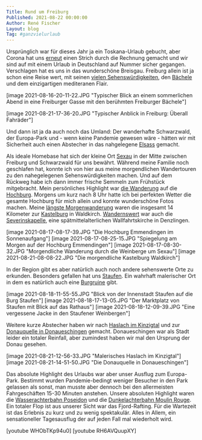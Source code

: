 ```yaml
---
Title: Rund um Freiburg
Published: 2021-08-22 00:00:00
Author: René Fischer
Layout: blog
Tag: #ganzvielurlaub
---
```

Ursprünglich war für dieses Jahr ja ein Toskana-Urlaub gebucht, aber Corona hat uns [erneut](/vienna-calling) einen Strich durch die Rechnung gemacht und wir sind auf mit einem Urlaub in Deutschland auf Nummer sicher gegangen. Verschlagen hat es uns in das wunderschöne Breisgau. Freiburg allein ist ja schon eine Reise wert, mit seinen [vielen Sehenswürdigkeiten](https://de.wikipedia.org/wiki/Freiburg_im_Breisgau#Sehensw%C3%BCrdigkeiten), den [Bächele](https://de.wikipedia.org/wiki/Freiburger_B%C3%A4chle) und dem einzigartigen mediteranen Flair.

[image 2021-08-16-20-11-22.JPG "Typischer Blick an einem sommerlichen Abend in eine Freiburger Gasse mit den berühmten Freiburger Bächele"]

[image 2021-08-21-17-36-20.JPG "Typischer Anblick in Freiburg: Überall Fahräder"]

Und dann ist ja da auch noch das Umland: Der wanderhafte Schwarzwald, der Europa-Park und - wenn keine Pandemie gewesen wäre - hätten wir mit Sicherheit auch einen Abstecher in das nahgelegene [Elsass](https://de.wikipedia.org/wiki/Elsass) gemacht.

Als ideale Homebase hat sich der kleine Ort [Sexau](https://de.wikipedia.org/wiki/Sexau) in der Mitte zwischen Freiburg und Schwarzwald für uns bewährt. Während meine Familie noch geschlafen hat, konnte ich von hier aus meine morgendlichen Wandertouren zu den nahegelegenen Sehenswürdigkeiten machen. Und auf dem Rückweg habe ich dann immer frische Semmeln zum Frühstück mitgebracht. Mein persönliches Highlight war [die Wanderung](https://www.komoot.de/tour/456945487) auf die [Hochburg](https://de.wikipedia.org/wiki/Hochburg_(Emmendingen)). Morgens um kurz nach 8 Uhr hatte ich bei perfekten Wetter die gesamte Hochburg für mich allein und konnte wunderschöne Fotos machen. Meine [längste Morgenwanderung](https://www.komoot.de/tour/461380353) waren die insgesamt 14 Kilometer zur [Kastelburg](https://de.wikipedia.org/wiki/Kastelburg) in Waldkirch. [Wandernswert](https://www.komoot.de/tour/459037003) war auch die [Severinskapelle](https://de.wikipedia.org/wiki/Severinskapelle_(Denzlingen)), eine spätmittelalterlichen Wallfahrtskirche in Denzlingen.

[image 2021-08-17-08-17-39.JPG "Die Hochburg Emmendingen im Sonnenaufgang"]
[image 2021-08-17-08-25-15.JPG "Spiegelung am Morgen auf der Hochburg Emmendingen"]
[image 2021-08-17-08-30-32.JPG "Morgendliche Wanderung durch die Weinberge um Sexau"]
[image 2021-08-21-08-08-22.JPG "Die morgendliche Kastelburg Waldkirch"]

In der Region gibt es aber natürlich auch noch andere sehenswerte Orte zu erkunden. Besonders gefallen hat uns [Staufen](https://de.wikipedia.org/wiki/Staufen_im_Breisgau). Ein wahrhaft malerischer Ort in dem es natürlich auch eine [Burgruine](https://de.wikipedia.org/wiki/Burg_Staufen_(Breisgau)) gibt.

[image 2021-08-18-11-55-55.JPG "Blick von der Innenstadt Staufen auf die Burg Staufen"]
[image 2021-08-18-17-13-05.JPG "Der Marktplatz von Staufen mit Blick auf das Rathaus"]
[image 2021-08-18-12-09-39.JPG "Eine vergessene Jacke in den Staufener Weinbergen"]

Weitere kurze Abstecher haben wir nach [Haslach im Kinzigtal](https://de.wikipedia.org/wiki/Haslach_im_Kinzigtal) und zur [Donauquelle in Donaueschingen](https://de.wikipedia.org/wiki/Donauquelle) gemacht. Donaueschingen war als Stadt leider ein totaler Reinfall, aber zumindest haben wir mal den Ursprung der Donau gesehen.

[image 2021-08-21-12-56-33.JPG "Malerisches Haslach im Kinzigtal"]
[image 2021-08-21-14-51-50.JPG "Die Donauquelle in Donaueschingen"]

Das absolute Highlight des Urlaubs war aber unser Ausflug zum Europa-Park. Bestimmt wurden Pandemie-bedingt weniger Besucher in den Park gelassen als sonst, man musste aber dennoch bei den allermeisten Fahrgeschäften 15-30 Minuten anstehen. Unsere absoluten Highlight waren die [Wasserachterbahn Poseidon](https://de.wikipedia.org/wiki/Wasserachterbahn_Poseidon) und die [Dunkelachterbahn Moulin Rouge](https://de.wikipedia.org/wiki/Eurosat_%E2%80%93_CanCan_Coaster). Ein totaler Flop ist aus unserer Sicht war das Fjord-Rafting. Für die Wartezeit ist das Erlebnis zu kurz und zu wenig spektakulär. Alles in Allem, ein sensationeller Tagesausflug der auf jeden Fall mal wiederholt wird.

[youtube WHObTKp94u0]
[youtube RH6AVQuupXY]
